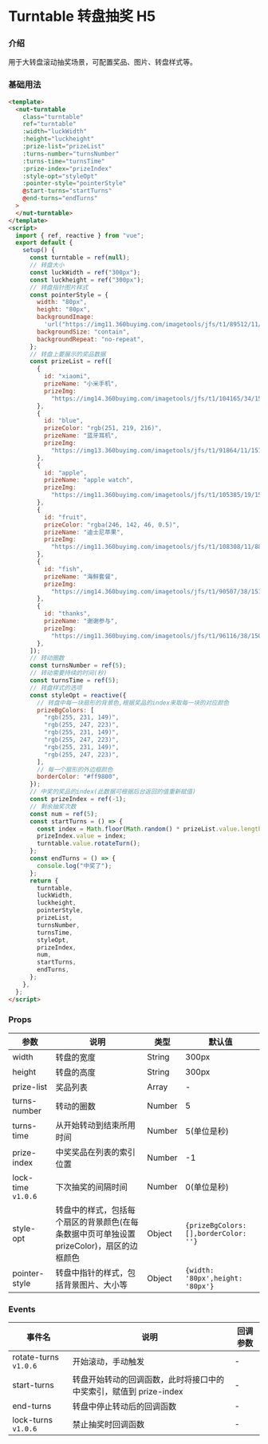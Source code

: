 # Turntable 转盘抽奖  <Badge type="warning">H5</Badge>

### 介绍

用于大转盘滚动抽奖场景，可配置奖品、图片、转盘样式等。

### 基础用法

```html
<template>
  <nut-turntable
    class="turntable"
    ref="turntable"
    :width="luckWidth"
    :height="luckheight"
    :prize-list="prizeList"
    :turns-number="turnsNumber"
    :turns-time="turnsTime"
    :prize-index="prizeIndex"
    :style-opt="styleOpt"
    :pointer-style="pointerStyle"
    @start-turns="startTurns"
    @end-turns="endTurns"
  >
  </nut-turntable>
</template>
<script>
  import { ref, reactive } from "vue";
  export default {
    setup() {
      const turntable = ref(null);
      // 转盘大小
      const luckWidth = ref("300px");
      const luckheight = ref("300px");
      // 转盘指针图片样式
      const pointerStyle = {
        width: "80px",
        height: "80px",
        backgroundImage:
          'url("https://img11.360buyimg.com/imagetools/jfs/t1/89512/11/15244/137408/5e6f15edEf57fa3ff/cb57747119b3bf89.png")',
        backgroundSize: "contain",
        backgroundRepeat: "no-repeat",
      };
      // 转盘上要展示的奖品数据
      const prizeList = ref([
        {
          id: "xiaomi",
          prizeName: "小米手机",
          prizeImg:
            "https://img14.360buyimg.com/imagetools/jfs/t1/104165/34/15186/96522/5e6f1435E46bc0cb0/d4e878a15bfd9362.png",
        },
        {
          id: "blue",
          prizeColor: "rgb(251, 219, 216)",
          prizeName: "蓝牙耳机",
          prizeImg:
            "https://img13.360buyimg.com/imagetools/jfs/t1/91864/11/15108/139003/5e6f146dE1c7b511d/1ddc5aa6e502060a.jpg",
        },
        {
          id: "apple",
          prizeName: "apple watch",
          prizeImg:
            "https://img11.360buyimg.com/imagetools/jfs/t1/105385/19/15140/111093/5e6f1506E48bd0dfb/829a98a8cdb4c27f.png",
        },
        {
          id: "fruit",
          prizeColor: "rgba(246, 142, 46, 0.5)",
          prizeName: "迪士尼苹果",
          prizeImg:
            "https://img11.360buyimg.com/imagetools/jfs/t1/108308/11/8890/237603/5e6f157eE489cccf1/26e0437cfd93b9c8.png",
        },
        {
          id: "fish",
          prizeName: "海鲜套餐",
          prizeImg:
            "https://img14.360buyimg.com/imagetools/jfs/t1/90507/38/15165/448364/5e6f15b4E5df0c718/4bd4c3d375eec312.png",
        },
        {
          id: "thanks",
          prizeName: "谢谢参与",
          prizeImg:
            "https://img11.360buyimg.com/imagetools/jfs/t1/96116/38/15085/5181/5e6f15d1E48e31d30/71353b61dff705d4.png",
        },
      ]);
      // 转动圈数
      const turnsNumber = ref(5);
      // 转动需要持续的时间(秒)
      const turnsTime = ref(5);
      // 转盘样式的选项
      const styleOpt = reactive({
        // 转盘中每一块扇形的背景色,根据奖品的index来取每一块的对应颜色
        prizeBgColors: [
          "rgb(255, 231, 149)",
          "rgb(255, 247, 223)",
          "rgb(255, 231, 149)",
          "rgb(255, 247, 223)",
          "rgb(255, 231, 149)",
          "rgb(255, 247, 223)",
        ],
        // 每一个扇形的外边框颜色
        borderColor: "#ff9800",
      });
      // 中奖的奖品的index(此数据可根据后台返回的值重新赋值)
      const prizeIndex = ref(-1);
      // 剩余抽奖次数
      const num = ref(5);
      const startTurns = () => {
        const index = Math.floor(Math.random() * prizeList.value.length);
        prizeIndex.value = index;
        turntable.value.rotateTurn();
      };
      const endTurns = () => {
        console.log("中奖了");
      };
      return {
        turntable,
        luckWidth,
        luckheight,
        pointerStyle,
        prizeList,
        turnsNumber,
        turnsTime,
        styleOpt,
        prizeIndex,
        num,
        startTurns,
        endTurns,
      };
    },
  };
</script>
```

### Props

| 参数               | 说明                                                                                      | 类型   | 默认值                                |
| ------------------ | ----------------------------------------------------------------------------------------- | ------ | ------------------------------------- |
| width              | 转盘的宽度                                                                                | String | 300px                                 |
| height             | 转盘的高度                                                                                | String | 300px                                 |
| prize-list         | 奖品列表                                                                                  | Array  | -                                     |
| turns-number       | 转动的圈数                                                                                | Number | 5                                     |
| turns-time         | 从开始转动到结束所用时间                                                                  | Number | 5(单位是秒)                           |
| prize-index        | 中奖奖品在列表的索引位置                                                                  | Number | -1                                    |
| lock-time `v1.0.6` | 下次抽奖的间隔时间                                                                        | Number | 0(单位是秒)                           |
| style-opt          | 转盘中的样式，包括每个扇区的背景颜色(在每条数据中页可单独设置 prizeColor)，扇区的边框颜色 | Object | `{prizeBgColors: [],borderColor: ''}` |
| pointer-style      | 转盘中指针的样式，包括背景图片、大小等                                                    | Object | `{width: '80px',height: '80px'}`      |

### Events

| 事件名                | 说明                                                               | 回调参数 |
| --------------------- | ------------------------------------------------------------------ | -------- |
| rotate-turns `v1.0.6` | 开始滚动，手动触发                                                 | -        |
| start-turns           | 转盘开始转动的回调函数，此时将接口中的中奖索引，赋值到 prize-index | -        |
| end-turns             | 转盘中停止转动后的回调函数                                         | -        |
| lock-turns `v1.0.6`   | 禁止抽奖时回调函数                                                 | -        |
